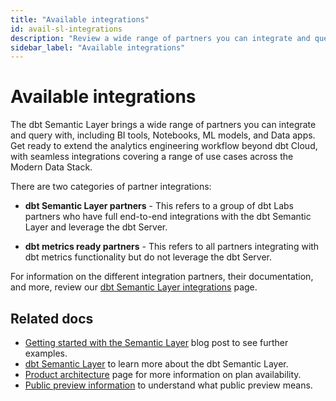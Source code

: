 ```yaml
---
title: "Available integrations"
id: avail-sl-integrations
description: "Review a wide range of partners you can integrate and query with the dbt Semantic Layer."
sidebar_label: "Available integrations"
---
```


# Available integrations

The dbt Semantic Layer brings a wide range of partners you can integrate and query with, including BI tools, Notebooks, ML models, and Data apps. Get ready to extend the analytics engineering workflow beyond dbt Cloud, with seamless integrations covering a range of use cases across the Modern Data Stack. 

There are two categories of partner integrations: 

-  **dbt Semantic Layer partners** - This refers to a group of dbt Labs partners who have full end-to-end integrations with the dbt Semantic Layer and leverage the dbt Server. 

-  **dbt metrics ready partners** - This refers to all partners integrating with dbt metrics functionality but do not leverage the dbt Server.

For information on the different integration partners, their documentation, and more, review our [dbt Semantic Layer integrations](https://www.getdbt.com/product/semantic-layer-integrations) page.

<Lightbox src="/img/docs/dbt-cloud/semantic-layer/sl_architecture.png" title="dbt Semantic Layer architecture" />


## Related docs

- [Getting started with the Semantic Layer](https://docs.getdbt.com/blog/getting-started-with-the-dbt-semantic-layer) blog post to see further examples.
- [dbt Semantic Layer](/docs/integrate/dbt-semantic-layer) to learn more about the dbt Semantic Layer.
- [Product architecture](/docs/integrate/dbt-semantic-layer#product-architecture) page for more information on plan availability.
- [Public preview information](/docs/integrate/quickstart-semantic-layer#public-preview) to understand what public preview means.
